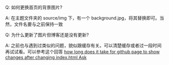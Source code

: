 Q: 如何更换首页的背景图片?

A: 在主题文件夹的 source/img 下，有一个 background.jpg，将其替换即可。当然，文件名要与之前保持一致


Q: 为什么更新了图片但博客还是没有更新?

A: 之前也与遇到过类似的问题，貌似跟缓存有关。可以清楚缓存或者过一段时间再试试看。可以参考这个回答 [how long does it take for github page to show changes after changing index.html
Ask](https://stackoverflow.com/questions/24851824/how-long-does-it-take-for-github-page-to-show-changes-after-changing-index-html)
